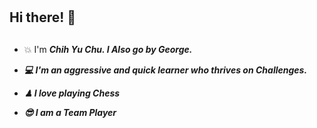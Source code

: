 # <h2>Hi there! 👋<H2>

* 💥 I'm <em><b>Chih Yu Chu<em/><b/>. I Also go by George. 

* 💻 I'm an aggressive and quick learner who thrives on Challenges.

* ♟ I love playing <strong><i>Chess<i/><strong/>

* 😎 I am a <strong><i>Team Player<i/><strong/>


